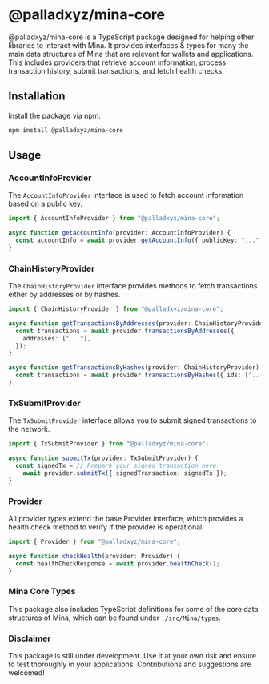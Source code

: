 # @palladxyz/mina-core

@palladxyz/mina-core is a TypeScript package designed for helping other libraries to interact with Mina. It provides interfaces & types for many the main data structures of Mina that are relevant for wallets and applications. This includes providers that retrieve account information, process transaction history, submit transactions, and fetch health checks.

## Installation

Install the package via npm:

```bash
npm install @palladxyz/mina-core
```

## Usage

### AccountInfoProvider

The `AccountInfoProvider` interface is used to fetch account information based on a public key.

```ts
import { AccountInfoProvider } from "@palladxyz/mina-core";

async function getAccountInfo(provider: AccountInfoProvider) {
  const accountInfo = await provider.getAccountInfo({ publicKey: "..." });
}
```

### ChainHistoryProvider

The `ChainHistoryProvider` interface provides methods to fetch transactions either by addresses or by hashes.

```ts
import { ChainHistoryProvider } from "@palladxyz/mina-core";

async function getTransactionsByAddresses(provider: ChainHistoryProvider) {
  const transactions = await provider.transactionsByAddresses({
    addresses: ["..."],
  });
}

async function getTransactionsByHashes(provider: ChainHistoryProvider) {
  const transactions = await provider.transactionsByHashes({ ids: ["..."] });
}
```

### TxSubmitProvider

The `TxSubmitProvider` interface allows you to submit signed transactions to the network.

```ts
import { TxSubmitProvider } from "@palladxyz/mina-core";

async function submitTx(provider: TxSubmitProvider) {
  const signedTx = // Prepare your signed transaction here
    await provider.submitTx({ signedTransaction: signedTx });
}
```

### Provider

All provider types extend the base Provider interface, which provides a health check method to verify if the provider is operational.

```ts
import { Provider } from "@palladxyz/mina-core";

async function checkHealth(provider: Provider) {
  const healthCheckResponse = await provider.healthCheck();
}
```

### Mina Core Types

This package also includes TypeScript definitions for some of the core data structures of Mina, which can be found under `./src/Mina/types`.

### Disclaimer

This package is still under development. Use it at your own risk and ensure to test thoroughly in your applications. Contributions and suggestions are welcomed!
